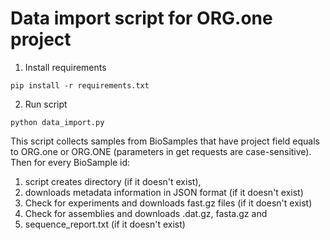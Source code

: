 # Data import script for ORG.one project

1. Install requirements
```shell
pip install -r requirements.txt
```

2. Run script
```shell
python data_import.py
```

This script collects samples from BioSamples that have project field equals to 
ORG.one or ORG.ONE (parameters in get requests are case-sensitive). Then for
every BioSample id: 
1. script creates directory (if it doesn't exist), 
2. downloads metadata information in JSON format (if it doesn't exist)
3. Check for experiments and downloads fast.gz files (if it doesn't exist)
4. Check for assemblies and downloads .dat.gz, fasta.gz and 
5. sequence_report.txt (if it doesn't exist)